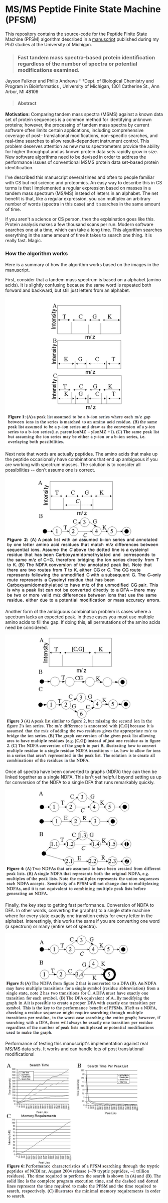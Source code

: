MS/MS Peptide Finite State Machine (PFSM)
====

This repository contains the source-code for the Peptide Finite State Machine (PFSM) algorithm described in a [manuscript](Bioinformatics-2005-Falkner-bioinformatics-bti362.pdf) published during my PhD studies at the University of Michigan. 

>### Fast tandem mass spectra–based protein identification regardless of the number of spectra or potential modifications examined.
Jayson Falkner and Philip Andrews †
†Dept. of Biological Chemistry and Program in Bioinformatics , University of
Michigan, 1301 Catherine St., Ann Arbor, MI 48109

>#### Abstract
**Motivation:** Comparing tandem mass spectra (MSMS) against a known data set
of protein sequences is a common method for identifying unknown proteins;
however, the processing of tandem mass spectra by current software often
limits certain applications, including comprehensive coverage of post–
translational modifications, non–specific searches, and real–time searches to
allow result–dependent instrument control. This problem deserves attention as
new mass spectrometers provide the ability for higher throughput and as
known protein data sets rapidly grow in size. New software algorithms need to
be devised in order to address the performance issues of conventional MSMS
protein data set–based protein identification.

I've described this manuscript several times and often to people familiar with CS but not science and proteomics. An easy way to describe this in CS terms is that I implemented a regular expression based on masses in a tandem mass spectrum (MS/MS) instead of letters in an alphabet. The net benefit is that, like a regular expression, you can multiplex an arbitrary number of words (spectra in this case) and it searches in the same amount of time. 

If you aren't a science or CS person, then the explaination goes like this. Protein analysis makes a few thousand scans per run. Modern software searches one at a time, which can take a long time. This algorithm searches everything in the same amount of time it takes to search one thing. It is really fast. Magic.

### How the algorithm works

Here is a summary of how the algorithm works based on the images in the manuscript.

First, consider that a tandem mass spectrum is based on a alphabet (amino acids). It is slightly confusing because the same word is repeated both forward and backward, but still just letters from an alphabet.

![Figure 1](figure-1.png)

Next note that words are actually peptides. The amino acids that make up the peptide occasionally have combinations that end up ambiguous if you are working with spectrum masses. The solution is to consider all possibilities -- don't assume one is correct.

![Figure 2](figure-2.png)

Another form of the ambiguous combination problem is cases where a spectrum lacks an expected peak. In these cases you must use multiple amino acids to fill the gap. If doing this, all permutations of the amino acids need be considered.

![Figure 3](figure-3.png)

Once all spectra have been converted to graphs (NDFA) they can then be linked together as a single NDFA. This isn't yet helpful beyond setting us up for conversion of the NDFA to a single DFA that runs remarkably quickly.

![Figure 4](figure-4.png)

Finally, the key step to getting fast performance. Conversion of NDFA to DFA. In other words, converting the graph(s) to a single state machine where for every state exactly one transition exists for every letter in the alphabet. Interestingly, this works the same if you are converting one word (a spectrum) or many (entire set of spectra).

![Figure 5](figure-5.png)

Performance of testing this manuscript's implementation against real MS/MS data sets. It works and can handle lots of post translational modifications!

![Figure 6](figure-6.png)

